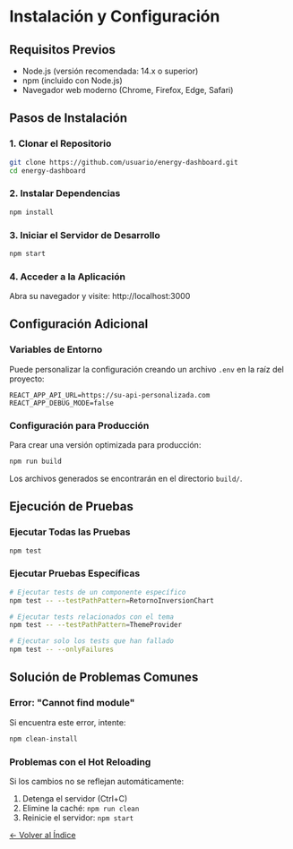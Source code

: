 # Instalación y Configuración

## Requisitos Previos
- Node.js (versión recomendada: 14.x o superior)
- npm (incluido con Node.js)
- Navegador web moderno (Chrome, Firefox, Edge, Safari)

## Pasos de Instalación

### 1. Clonar el Repositorio
```bash
git clone https://github.com/usuario/energy-dashboard.git
cd energy-dashboard
```

### 2. Instalar Dependencias
```bash
npm install
```

### 3. Iniciar el Servidor de Desarrollo
```bash
npm start
```

### 4. Acceder a la Aplicación
Abra su navegador y visite: http://localhost:3000

## Configuración Adicional

### Variables de Entorno
Puede personalizar la configuración creando un archivo `.env` en la raíz del proyecto:

```
REACT_APP_API_URL=https://su-api-personalizada.com
REACT_APP_DEBUG_MODE=false
```

### Configuración para Producción
Para crear una versión optimizada para producción:

```bash
npm run build
```

Los archivos generados se encontrarán en el directorio `build/`.

## Ejecución de Pruebas

### Ejecutar Todas las Pruebas
```bash
npm test
```

### Ejecutar Pruebas Específicas
```bash
# Ejecutar tests de un componente específico
npm test -- --testPathPattern=RetornoInversionChart

# Ejecutar tests relacionados con el tema
npm test -- --testPathPattern=ThemeProvider

# Ejecutar solo los tests que han fallado
npm test -- --onlyFailures
```

## Solución de Problemas Comunes

### Error: "Cannot find module"
Si encuentra este error, intente:

```bash
npm clean-install
```

### Problemas con el Hot Reloading
Si los cambios no se reflejan automáticamente:

1. Detenga el servidor (Ctrl+C)
2. Elimine la caché: `npm run clean`
3. Reinicie el servidor: `npm start`

[← Volver al Índice](../README.md)